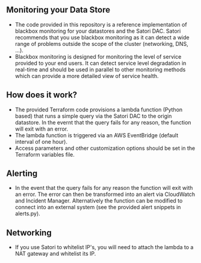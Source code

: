 ## Monitoring your Data Store
- The code provided in this repository is a reference implementation of blackbox monitoring for your datastores and the Satori DAC. Satori recommends that you use blackbox monitoring as it can detect a wide range of problems outside the scope of the cluster (networking, DNS, ...). 
- Blackbox monitoring is designed for monitoring the level of service provided to your end users. It can detect service level degradation in real-time and should be used in parallel to other monitoring methods which can provide a more detailed view of service health.

## How does it work?
- The provided Terraform code provisions a lambda function (Python based) that runs a simple query via the Satori DAC to the origin datastore. In the evernt that the query fails for any reason, the function will exit with an error.
- The lambda function is triggered via an AWS EventBridge (default interval of one hour).
- Access parameters and other customization options should be set in the Terraform variables file.

## Alerting
- In the event that the query fails for any reason the function will exit with an error. The error can then be transformed into an alert via CloudWatch and Incident Manager. Alternatively the function can be modified to connect into an external system (see the provided alert snippets in alerts.py).

## Networking
- If you use Satori to whitelist IP's, you will need to attach the lambda to a NAT gateway and whitelist its IP.
